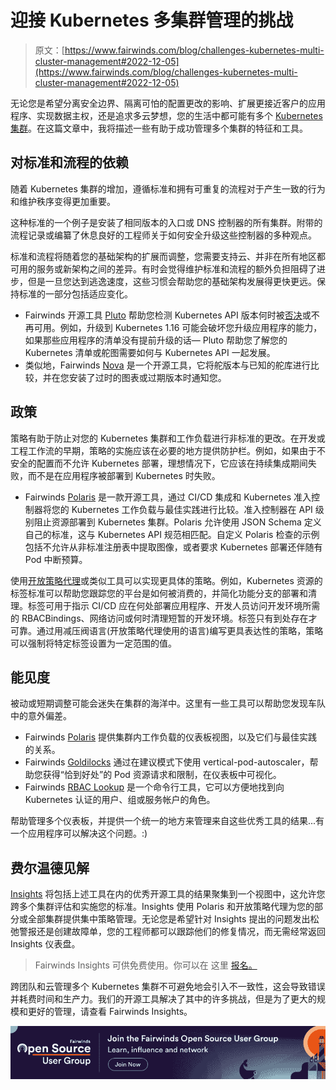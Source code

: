 # 迎接 Kubernetes 多集群管理的挑战

> 原文：[https://www.fairwinds.com/blog/challenges-kubernetes-multi-cluster-management#2022-12-05](https://www.fairwinds.com/blog/challenges-kubernetes-multi-cluster-management#2022-12-05)

 无论您是希望分离安全边界、隔离可怕的配置更改的影响、扩展更接近客户的应用程序、实现数据主权，还是追求多云梦想，您的生活中都可能有多个 [Kubernetes 集群](https://kubernetes.io/)。在这篇文章中，我将描述一些有助于成功管理多个集群的特征和工具。

## 对标准和流程的依赖

随着 Kubernetes 集群的增加，遵循标准和拥有可重复的流程对于产生一致的行为和维护秩序变得更加重要。

这种标准的一个例子是安装了相同版本的入口或 DNS 控制器的所有集群。附带的流程记录或编纂了休息良好的工程师关于如何安全升级这些控制器的多种观点。

标准和流程将随着您的基础架构的扩展而调整，您需要支持云、并非在所有地区都可用的服务或新架构之间的差异。有时会觉得维护标准和流程的额外负担阻碍了进步，但是一旦您达到逃逸速度，这些习惯会帮助您的基础架构发展得更快更远。保持标准的一部分包括适应变化。

*   Fairwinds 开源工具 [Pluto](https://github.com/FairwindsOps/Pluto) 帮助您检测 Kubernetes API 版本何时被[否决](/blog/running-kubernetes-v1-15-upgrade)或不再可用。例如，升级到 Kubernetes 1.16 可能会破坏您升级应用程序的能力，如果那些应用程序的清单没有提前升级的话— Pluto 帮助您了解您的 Kubernetes 清单或舵图需要如何与 Kubernetes API 一起发展。
*   类似地，Fairwinds [Nova](https://github.com/FairwindsOps/Nova) 是一个开源工具，它将舵版本与已知的舵库进行比较，并在您安装了过时的图表或过期版本时通知您。

## 政策

策略有助于防止对您的 Kubernetes 集群和工作负载进行非标准的更改。在开发或工程工作流的早期，策略的实施应该在必要的地方提供防护栏。例如，如果由于不安全的配置而不允许 Kubernetes 部署，理想情况下，它应该在持续集成期间失败，而不是在应用程序被部署到 Kubernetes 时失败。

*   Fairwinds [Polaris](https://github.com/FairwindsOps/polaris) 是一款开源工具，通过 CI/CD 集成和 Kubernetes 准入控制器将您的 Kubernetes 工作负载与最佳实践进行比较。准入控制器在 API 级别阻止资源部署到 Kubernetes 集群。Polaris 允许使用 JSON Schema 定义自己的标准，这与 Kubernetes API 规范相匹配。自定义 Polaris 检查的示例包括不允许从非标准注册表中提取图像，或者要求 Kubernetes 部署还伴随有 Pod 中断预算。

使用[开放策略代理](https://www.openpolicyagent.org/)或类似工具可以实现更具体的策略。例如，Kubernetes 资源的标签标准可以帮助您跟踪您的平台是如何被消费的，并简化功能分支的部署和清理。标签可用于指示 CI/CD 应在何处部署应用程序、开发人员访问开发环境所需的 RBACBindings、网络访问或何时清理短暂的开发环境。标签只有到处存在才可靠。通过用减压阀语言(开放策略代理使用的语言)编写更具表达性的策略，策略可以强制将特定标签设置为一定范围的值。

## 能见度

被动或短期调整可能会迷失在集群的海洋中。这里有一些工具可以帮助您发现车队中的意外偏差。

*   Fairwinds [Polaris](https://polaris.docs.fairwinds.com/) 提供集群内工作负载的仪表板视图，以及它们与最佳实践的关系。
*   Fairwinds [Goldilocks](https://github.com/FairwindsOps/Goldilocks) 通过在建议模式下使用 vertical-pod-autoscaler，帮助您获得“恰到好处”的 Pod 资源请求和限制，在仪表板中可视化。
*   Fairwinds [RBAC Lookup](https://github.com/FairwindsOps/rbac-lookup) 是一个命令行工具，它可以方便地找到向 Kubernetes 认证的用户、组或服务帐户的角色。

帮助管理多个仪表板，并提供一个统一的地方来管理来自这些优秀工具的结果...有一个应用程序可以解决这个问题。:)

## 费尔温德见解

[Insights](/insights) 将包括上述工具在内的优秀开源工具的结果聚集到一个视图中，这允许您跨多个集群评估和实施您的标准。Insights 使用 Polaris 和开放策略代理为您的部分或全部集群提供集中策略管理。无论您是希望针对 Insights 提出的问题发出松弛警报还是创建故障单，您的工程师都可以跟踪他们的修复情况，而无需经常返回 Insights 仪表盘。

> Fairwinds Insights 可供免费使用。你可以在 这里 [报名。](https://www.fairwinds.com/coming-soon)

跨团队和云管理多个 Kubernetes 集群不可避免地会引入不一致性，这会导致错误并耗费时间和生产力。我们的开源工具解决了其中的许多挑战，但是为了更大的规模和更好的管理，请查看 Fairwinds Insights。

[![Join the Fairwinds Open Source User Group today](img/8ab607311768483f3bb5136a75381d4b.png)](https://cta-redirect.hubspot.com/cta/redirect/2184645/b163554e-b5ef-4f40-a053-03afe6ecbee6)